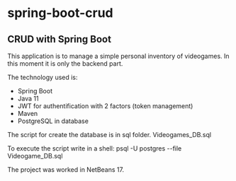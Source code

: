 # spring-boot-crud

CRUD with Spring Boot
--------------------------------------------------
This application is to manage a simple personal inventory of videogames. In this moment it is only the backend part.

The technology used is:
  - Spring Boot 
  - Java 11
  - JWT for authentification with 2 factors (token management)
  - Maven
  - PostgreSQL in database

The script for create the database is in sql folder.
  Videogames_DB.sql
  
To execute the script write in a shell:
  psql -U postgres --file Videogame_DB.sql
  
The project was worked in NetBeans 17.
